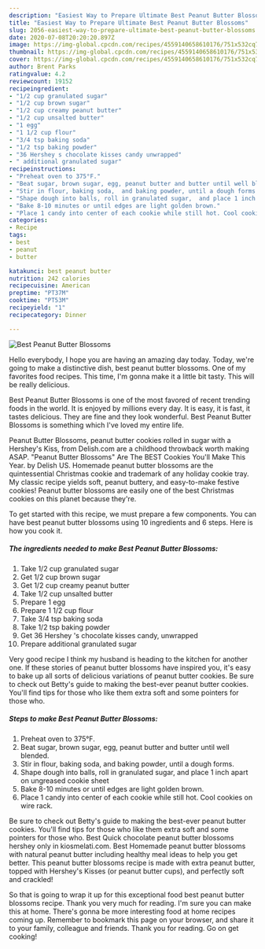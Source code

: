 ```yaml
---
description: "Easiest Way to Prepare Ultimate Best Peanut Butter Blossoms"
title: "Easiest Way to Prepare Ultimate Best Peanut Butter Blossoms"
slug: 2056-easiest-way-to-prepare-ultimate-best-peanut-butter-blossoms
date: 2020-07-08T20:20:20.897Z
image: https://img-global.cpcdn.com/recipes/4559140658610176/751x532cq70/best-peanut-butter-blossoms-recipe-main-photo.jpg
thumbnail: https://img-global.cpcdn.com/recipes/4559140658610176/751x532cq70/best-peanut-butter-blossoms-recipe-main-photo.jpg
cover: https://img-global.cpcdn.com/recipes/4559140658610176/751x532cq70/best-peanut-butter-blossoms-recipe-main-photo.jpg
author: Brent Parks
ratingvalue: 4.2
reviewcount: 19152
recipeingredient:
- "1/2 cup granulated sugar"
- "1/2 cup brown sugar"
- "1/2 cup creamy peanut butter"
- "1/2 cup unsalted butter"
- "1 egg"
- "1 1/2 cup flour"
- "3/4 tsp baking soda"
- "1/2 tsp baking powder"
- "36 Hershey s chocolate kisses candy unwrapped"
- " additional granulated sugar"
recipeinstructions:
- "Preheat oven to 375°F."
- "Beat sugar, brown sugar, egg, peanut butter and butter until well blended."
- "Stir in flour, baking soda,  and baking powder, until a dough forms."
- "Shape dough into balls, roll in granulated sugar,  and place 1 inch apart on ungreased cookie sheet"
- "Bake 8-10 minutes or until edges are light golden brown."
- "Place 1 candy into center of each cookie while still hot. Cool cookies on wire rack."
categories:
- Recipe
tags:
- best
- peanut
- butter

katakunci: best peanut butter 
nutrition: 242 calories
recipecuisine: American
preptime: "PT37M"
cooktime: "PT53M"
recipeyield: "1"
recipecategory: Dinner

---
```



![Best Peanut Butter Blossoms](https://img-global.cpcdn.com/recipes/4559140658610176/751x532cq70/best-peanut-butter-blossoms-recipe-main-photo.jpg)

Hello everybody, I hope you are having an amazing day today. Today, we're going to make a distinctive dish, best peanut butter blossoms. One of my favorites food recipes. This time, I'm gonna make it a little bit tasty. This will be really delicious.

Best Peanut Butter Blossoms is one of the most favored of recent trending foods in the world. It is enjoyed by millions every day. It is easy, it is fast, it tastes delicious. They are fine and they look wonderful. Best Peanut Butter Blossoms is something which I've loved my entire life.

Peanut Butter Blossoms, peanut butter cookies rolled in sugar with a Hershey&#39;s Kiss, from Delish.com are a childhood throwback worth making ASAP. &#34;Peanut Butter Blossoms&#34; Are The BEST Cookies You&#39;ll Make This Year. by Delish US. Homemade peanut butter blossoms are the quintessential Christmas cookie and trademark of any holiday cookie tray. My classic recipe yields soft, peanut buttery, and easy-to-make festive cookies! Peanut butter blossoms are easily one of the best Christmas cookies on this planet because they&#39;re.


To get started with this recipe, we must prepare a few components. You can have best peanut butter blossoms using 10 ingredients and 6 steps. Here is how you cook it.

<!--inarticleads1-->

##### The ingredients needed to make Best Peanut Butter Blossoms:

1. Take 1/2 cup granulated sugar
1. Get 1/2 cup brown sugar
1. Get 1/2 cup creamy peanut butter
1. Take 1/2 cup unsalted butter
1. Prepare 1 egg
1. Prepare 1 1/2 cup flour
1. Take 3/4 tsp baking soda
1. Take 1/2 tsp baking powder
1. Get 36 Hershey &#39;s chocolate kisses candy, unwrapped
1. Prepare  additional granulated sugar


Very good recipe I think my husband is heading to the kitchen for another one. If these stories of peanut butter blossoms have inspired you, it&#39;s easy to bake up all sorts of delicious variations of peanut butter cookies. Be sure to check out Betty&#39;s guide to making the best-ever peanut butter cookies. You&#39;ll find tips for those who like them extra soft and some pointers for those who. 

<!--inarticleads2-->

##### Steps to make Best Peanut Butter Blossoms:

1. Preheat oven to 375°F.
1. Beat sugar, brown sugar, egg, peanut butter and butter until well blended.
1. Stir in flour, baking soda,  and baking powder, until a dough forms.
1. Shape dough into balls, roll in granulated sugar,  and place 1 inch apart on ungreased cookie sheet
1. Bake 8-10 minutes or until edges are light golden brown.
1. Place 1 candy into center of each cookie while still hot. Cool cookies on wire rack.


Be sure to check out Betty&#39;s guide to making the best-ever peanut butter cookies. You&#39;ll find tips for those who like them extra soft and some pointers for those who. Best Quick chocolate peanut butter blossoms hershey only in kiosmelati.com. Best Homemade peanut butter blossoms with natural peanut butter including healthy meal ideas to help you get better. This peanut butter blossoms recipe is made with extra peanut butter, topped with Hershey&#39;s Kisses (or peanut butter cups), and perfectly soft and crackled! 

So that is going to wrap it up for this exceptional food best peanut butter blossoms recipe. Thank you very much for reading. I'm sure you can make this at home. There's gonna be more interesting food at home recipes coming up. Remember to bookmark this page on your browser, and share it to your family, colleague and friends. Thank you for reading. Go on get cooking!
